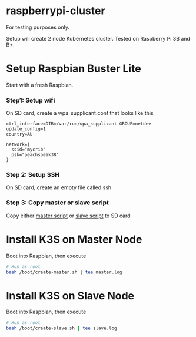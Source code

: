 # raspberrypi-cluster

For testing purposes only.

Setup will create 2 node Kubernetes cluster. Tested on Raspberry Pi 3B and B+. 

# Setup Raspbian Buster Lite

Start with a fresh Raspbian.

### Step1: Setup wifi

On SD card, create a wpa_supplicant.conf that looks like this
```text
ctrl_interface=DIR=/var/run/wpa_supplicant GROUP=netdev
update_config=1
country=AU

network={
  ssid="mycrib"
  psk="peachspeak38"
}
```

### Step 2: Setup SSH

On SD card, create an empty file called ssh

### Step 3: Copy master or slave script
Copy either [master script](https://raw.githubusercontent.com/raspberrypisig/raspberrypi-cluster/master/create-master.sh) or
[slave script](https://raw.githubusercontent.com/raspberrypisig/raspberrypi-cluster/master/create-slave.sh) to SD card 


# Install K3S on Master Node

Boot into Raspbian, then execute

```sh
# Run as root
bash /boot/create-master.sh | tee master.log
```

# Install K3S on Slave Node

Boot into Raspbian, then execute
```sh
# Run as root
bash /boot/create-slave.sh | tee slave.log
```

